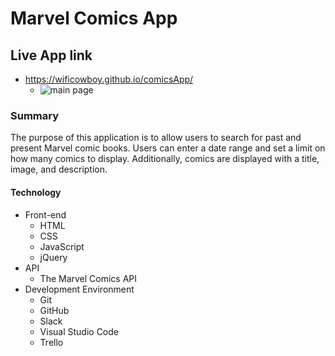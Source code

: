 # Marvel Comics App
## Live App link
* https://wificowboy.github.io/comicsApp/
  * ![main page](https://github.com/WiFiCowboy/comicsApp/assets/main.png)
### Summary
The purpose of this application is to allow users to search for past and present Marvel comic books. Users can enter a date range and set a limit on how many comics to display. Additionally, comics are displayed with a title, image, and description.
#### Technology
* Front-end
  * HTML
  * CSS 
  * JavaScript
  * jQuery 
* API
  * The Marvel Comics API
* Development Environment
  * Git
  * GitHub 
  * Slack
  * Visual Studio Code
  * Trello

